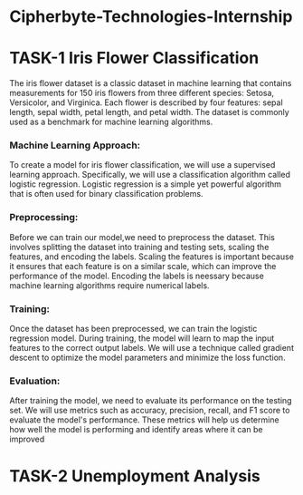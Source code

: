 # Cipherbyte-Technologies-Internship

# TASK-1  Iris Flower Classification

The iris flower dataset is a classic dataset in machine learning that contains measurements for 150 iris flowers from three different species: Setosa, Versicolor, and Virginica. Each flower is described by four features: sepal length, sepal width, petal length, and petal width. The dataset is commonly used as a benchmark for machine learning algorithms.

### Machine Learning Approach: 
To create a model for iris flower classification, we will use a supervised learning approach. Specifically, we will use a classification algorithm called logistic regression. Logistic regression is a simple yet powerful algorithm that is often used for binary classification problems.

### Preprocessing:  
Before we can train our model,we need to preprocess the dataset. This involves splitting the dataset into training and testing sets, scaling the features, and encoding the labels. Scaling the features is important because it ensures that each feature is on a similar scale, which can improve the performance of the model. Encoding the labels is neessary because machine learning algorithms require numerical labels.

### Training: 
Once the dataset has been preprocessed, we can train the logistic regression model. During training, the model will learn to map the input features to the correct output labels. We will use a
technique called gradient descent to optimize the model parameters and minimize the loss function.

### Evaluation: 
After training the model, we need to evaluate its performance on the testing set. We will use metrics such as accuracy, precision, recall, and F1 score to evaluate the model's performance. These metrics will help us determine how well the model is performing and identify areas where it can be improved

# TASK-2 Unemployment Analysis 
